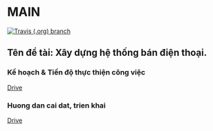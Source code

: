 # MAIN 
[![Travis (.org) branch](https://img.shields.io/travis/IT-s-Thesis/main/reactjs)](https://travis-ci.org/IT-s-Thesis/main/branches)

## Tên đề tài: Xây dựng hệ thống bán điện thoại.

### Kế hoạch & Tiến độ thực thiện công việc
[Drive](https://drive.google.com/drive/folders/1DB8k_X-iexqGBJC1rhrZd9UL6Fr8lYA6?usp=sharing)

### Huong dan cai dat, trien khai
[Drive](https://drive.google.com/drive/folders/1VCfvUNrPceRN29xGwpoczHLwe8pCTTHI?usp=sharing)

